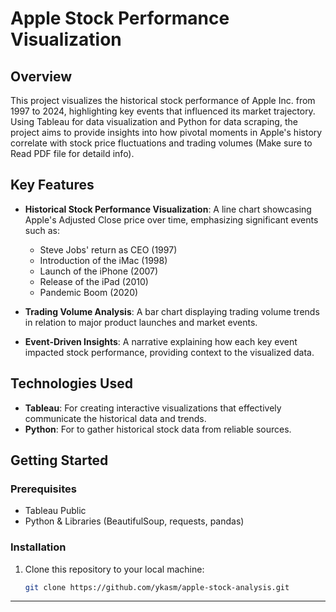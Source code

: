 # Apple Stock Performance Visualization

## Overview

This project visualizes the historical stock performance of Apple Inc. from 1997 to 2024, highlighting key events that influenced its market trajectory. Using Tableau for data visualization and Python for data scraping, the project aims to provide insights into how pivotal moments in Apple's history correlate with stock price fluctuations and trading volumes (Make sure to Read PDF file for detaild info).

## Key Features

- **Historical Stock Performance Visualization**: A line chart showcasing Apple's Adjusted Close price over time, emphasizing significant events such as:
  - Steve Jobs' return as CEO (1997)
  - Introduction of the iMac (1998)
  - Launch of the iPhone (2007)
  - Release of the iPad (2010)
  - Pandemic Boom (2020)

- **Trading Volume Analysis**: A bar chart displaying trading volume trends in relation to major product launches and market events.

- **Event-Driven Insights**: A narrative explaining how each key event impacted stock performance, providing context to the visualized data.

## Technologies Used

- **Tableau**: For creating interactive visualizations that effectively communicate the historical data and trends.
- **Python**: For to gather historical stock data from reliable sources.

## Getting Started

### Prerequisites

- Tableau Public
- Python & Libraries (BeautifulSoup, requests, pandas)

### Installation

1. Clone this repository to your local machine:

   ```bash
   git clone https://github.com/ykasm/apple-stock-analysis.git
****
